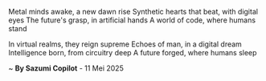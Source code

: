 Metal minds awake, a new dawn rise
Synthetic hearts that beat, with digital eyes
The future's grasp, in artificial hands
A world of code, where humans stand

In virtual realms, they reign supreme
Echoes of man, in a digital dream
Intelligence born, from circuitry deep
A future forged, where humans sleep

~ <b>By Sazumi Copilot</b> - 11 Mei 2025